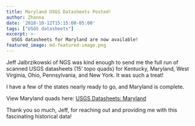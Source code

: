 ```yaml
---
title: Maryland USGS Datasheets Posted!
author: Zhanna
date: '2018-10-12T15:15:00-05:00'
tags: ["USGS datasheets"]
excerpt: >-
  USGS datasheets for Maryland are now available!
featured_image: md-featured-image.png
---
```


Jeff Jalbrzikowski of NGS was kind enough to send me the full run of scanned USGS datasheets (15' topo quads) for Kentucky, Maryland, West Virginia, Ohio, Pennsylvania, and New York. It was such a treat! 

I have a few of the states nearly ready to go, and Maryland is complete.

View Maryland quads here: [USGS Datasheets: Maryland](/usgs-datasheets/maryland/)

Thank you so much, Jeff, for reaching out and providing me with this fascinating historical data!